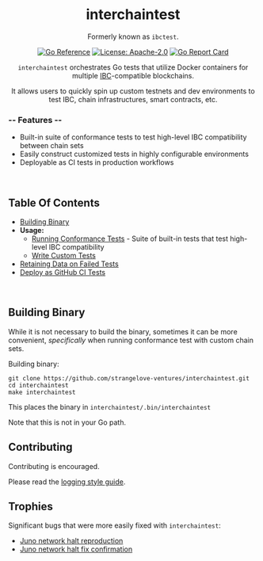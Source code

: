 <div align="center">
<h1>interchaintest</h1>

Formerly known as `ibctest`.

[![Go Reference](https://pkg.go.dev/badge/github.com/strangelove-ventures/interchaintest/v7.svg)](https://pkg.go.dev/github.com/strangelove-ventures/interchaintest/v7)
[![License: Apache-2.0](https://img.shields.io/github/license/strangelove-ventures/interchaintest.svg?style=flat-square)](https://github.com/strangelove-ventures/interchaintest/blob/main/create-test-readme/LICENSE)
[![Go Report Card](https://goreportcard.com/badge/github.com/strangelove-ventures/interchaintest)](https://goreportcard.com/report/github.com/strangelove-ventures/interchaintest)



`interchaintest` orchestrates Go tests that utilize Docker containers for multiple
[IBC](https://docs.cosmos.network/master/ibc/overview.html)-compatible blockchains.

It allows users to quickly spin up custom testnets and dev environments to test IBC, chain infrastructures, smart contracts, etc.
</div>

### -- Features --

- Built-in suite of conformance tests to test high-level IBC compatibility between chain sets
- Easily construct customized tests in highly configurable environments
- Deployable as CI tests in production workflows

<br>

## Table Of Contents
- [Building Binary](#building-binary)
- **Usage:**
    - [Running Conformance Tests](./docs/conformanceTests.md) - Suite of built-in tests that test high-level IBC compatibility
    - [Write Custom Tests](./docs/writeCustomTests.md)
- [Retaining Data on Failed Tests](./docs/retainingDataOnFailedTests.md)
- [Deploy as GitHub CI Tests](./docs/ciTests.md)


<br>


## Building Binary

While it is not necessary to build the binary, sometimes it can be more convenient, *specifically* when running conformance test with custom chain sets. 

Building binary:
```shell
git clone https://github.com/strangelove-ventures/interchaintest.git
cd interchaintest
make interchaintest
```

This places the binary in `interchaintest/.bin/interchaintest`

Note that this is not in your Go path.


## Contributing

Contributing is encouraged.

Please read the [logging style guide](./docs/logging.md).

## Trophies

Significant bugs that were more easily fixed with `interchaintest`:

- [Juno network halt reproduction](https://github.com/strangelove-ventures/interchaintest/pull/7)
- [Juno network halt fix confirmation](https://github.com/strangelove-ventures/interchaintest/pull/8)